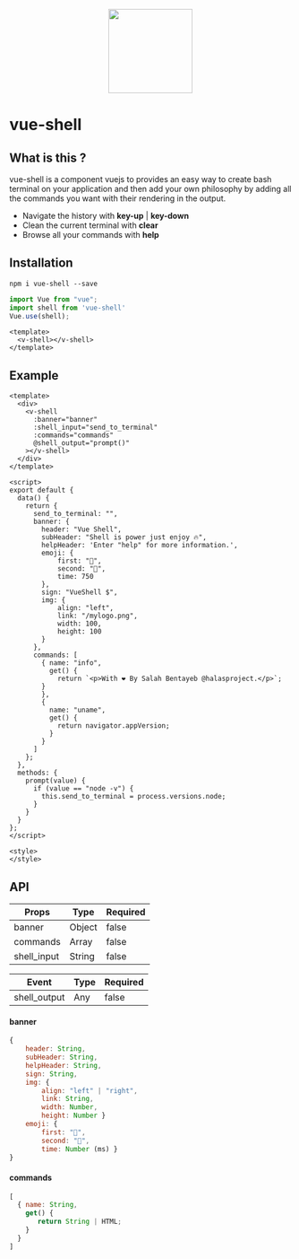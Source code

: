 <p align="center">
   <img width="150" height="150" src="https://i.ibb.co/MnVpyfF/logo.png" />
</p>

# vue-shell

## What is this ?

vue-shell is a component vuejs to provides an easy way to create bash terminal on your application and then add your own philosophy by adding all the commands you want with their rendering in the output.

- Navigate the history with **key-up** | **key-down**
- Clean the current terminal with **clear**
- Browse all your commands with **help**

## Installation 

```
npm i vue-shell --save
```

```js
import Vue from "vue";
import shell from 'vue-shell'
Vue.use(shell);
```

```vue
<template>
  <v-shell></v-shell>
</template>
```



## Example

```vue
<template>
  <div>
    <v-shell
      :banner="banner"
      :shell_input="send_to_terminal"
      :commands="commands"
      @shell_output="prompt()"
    ></v-shell>
  </div>
</template>

<script>
export default {
  data() {
    return {
      send_to_terminal: "",
      banner: {
        header: "Vue Shell",
        subHeader: "Shell is power just enjoy 🔥",
        helpHeader: 'Enter "help" for more information.',
        emoji: {
            first: "🔅",
            second: "🔆",
            time: 750
        },
        sign: "VueShell $",
        img: {
            align: "left",
            link: "/mylogo.png",
            width: 100,
            height: 100
        }
      },
      commands: [
        { name: "info",
          get() {
            return `<p>With ❤️ By Salah Bentayeb @halasproject.</p>`;
        }
        },
        {
          name: "uname",
          get() {
            return navigator.appVersion;
          }
        }
      ]
    };
  },
  methods: {
    prompt(value) {
      if (value == "node -v") {
        this.send_to_terminal = process.versions.node;
      }
    }
  }
};
</script>

<style>
</style>
```



## API

| Props       | Type   | Required |
| ----------- | ------ | -------- |
| banner      | Object | false    |
| commands    | Array  | false    |
| shell_input | String | false    |

| Event        | Type | Required |
| ------------ | ---- | -------- |
| shell_output | Any  | false    |

#### banner 

```js
{
    header: String,
	subHeader: String,
	helpHeader: String,
	sign: String,
	img: {
   		align: "left" | "right",
  		link: String,
    	width: Number,
    	height: Number }
	emoji: {
        first: "🔅",
        second: "🔆",
        time: Number (ms) }
}
```

#### commands

```javascript
[
  { name: String,
    get() {
       return String | HTML;
    }
  }
]
```

